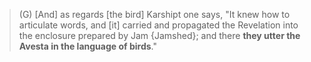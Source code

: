 > (G) [And] as regards [the bird] Karshipt one says, "It knew how to articulate words, and [it] carried and propagated the Revelation into the enclosure prepared by Jam {Jamshed}; and there **they utter the Avesta in the language of birds**." 